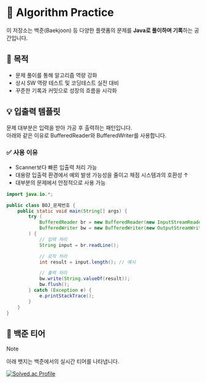 # 🧠 Algorithm Practice
이 저장소는 백준(Baekjoon) 등 다양한 플랫폼의 문제를 **Java로 풀이하며 기록**하는 공간입니다.

## 📌 목적

- 문제 풀이를 통해 알고리즘 역량 강화
- 상시 SW 역량 테스트 및 코딩테스트 실전 대비
- 꾸준한 기록과 커밋으로 성장의 흐름을 시각화

## 💡 입출력 템플릿
문제 대부분은 입력을 받아 가공 후 출력하는 패턴입니다.<br>
아래와 같은 이유로 BufferedReader와 BufferedWriter를 사용합니다. 

### ✅ 사용 이유
- Scanner보다 빠른 입출력 처리 가능
- 대용량 입출력 환경에서 예외 발생 가능성을 줄이고 채점 시스템과의 호환성 ↑
- 대부분의 문제에서 안정적으로 사용 가능
```java
import java.io.*;

public class BOJ_문제번호 {
    public static void main(String[] args) {
        try (
            BufferedReader br = new BufferedReader(new InputStreamReader(System.in));
            BufferedWriter bw = new BufferedWriter(new OutputStreamWriter(System.out));
        ) {
            // 입력 처리
            String input = br.readLine();

            // 로직 처리
            int result = input.length(); // 예시

            // 출력 처리
            bw.write(String.valueOf(result));
            bw.flush();
        } catch (Exception e) {
            e.printStackTrace();
        }
    }
}
```

## 🏅 백준 티어
> [!NOTE]
> 아래 뱃지는 백준에서의 실시간 티어를 나타냅니다.<br>

[![Solved.ac Profile](http://mazassumnida.wtf/api/v2/generate_badge?boj=devkgn88)](https://solved.ac/devkgn88/)
